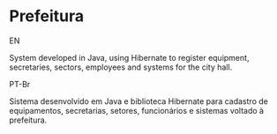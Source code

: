 # Prefeitura
EN


System developed in Java, using Hibernate to register equipment, secretaries, sectors, employees and systems for the city hall.
    
  
PT-Br


Sistema desenvolvido em Java e biblioteca Hibernate para cadastro de equipamentos, secretarias, setores, funcionários e sistemas voltado à prefeitura.
